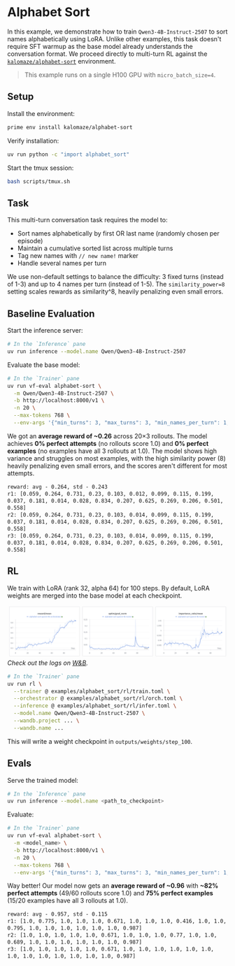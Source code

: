 # Alphabet Sort

In this example, we demonstrate how to train `Qwen3-4B-Instruct-2507` to sort names alphabetically using LoRA. Unlike other examples, this task doesn't require SFT warmup as the base model already understands the conversation format. We proceed directly to multi-turn RL against the [`kalomaze/alphabet-sort`](https://app.primeintellect.ai/dashboard/environments/kalomaze/alphabet-sort) environment.

> This example runs on a single H100 GPU with `micro_batch_size=4`.

## Setup

Install the environment:
```bash
prime env install kalomaze/alphabet-sort
```

Verify installation:
```bash
uv run python -c "import alphabet_sort"
```

Start the tmux session:
```bash
bash scripts/tmux.sh
```

## Task

This multi-turn conversation task requires the model to:
- Sort names alphabetically by first OR last name (randomly chosen per episode)
- Maintain a cumulative sorted list across multiple turns
- Tag new names with `// new name!` marker
- Handle several names per turn

We use non-default settings to balance the difficulty: 3 fixed turns (instead of 1-3) and up to 4 names per turn (instead of 1-5). The `similarity_power=8` setting scales rewards as similarity^8, heavily penalizing even small errors.

## Baseline Evaluation

Start the inference server:
```bash
# In the `Inference` pane
uv run inference --model.name Qwen/Qwen3-4B-Instruct-2507
```

Evaluate the base model:
```bash
# In the `Trainer` pane
uv run vf-eval alphabet-sort \
  -m Qwen/Qwen3-4B-Instruct-2507 \
  -b http://localhost:8000/v1 \
  -n 20 \
  --max-tokens 768 \
  --env-args '{"min_turns": 3, "max_turns": 3, "min_names_per_turn": 1, "max_names_per_turn": 4, "similarity_power": 8, "power_per_turn": false}'
```

We got an **average reward of ~0.26** across 20×3 rollouts. The model achieves **0% perfect attempts** (no rollouts score 1.0) and **0% perfect examples** (no examples have all 3 rollouts at 1.0). The model shows high variance and struggles on most examples, with the high similarity power (8) heavily penalizing even small errors, and the scores aren't different for most attempts.
```
reward: avg - 0.264, std - 0.243
r1: [0.059, 0.264, 0.731, 0.23, 0.103, 0.012, 0.099, 0.115, 0.199, 0.037, 0.181, 0.014, 0.028, 0.834, 0.207, 0.625, 0.269, 0.206, 0.501, 0.558]
r2: [0.059, 0.264, 0.731, 0.23, 0.103, 0.014, 0.099, 0.115, 0.199, 0.037, 0.181, 0.014, 0.028, 0.834, 0.207, 0.625, 0.269, 0.206, 0.501, 0.558]
r3: [0.059, 0.264, 0.731, 0.23, 0.103, 0.014, 0.099, 0.115, 0.199, 0.037, 0.181, 0.014, 0.028, 0.834, 0.207, 0.625, 0.269, 0.206, 0.501, 0.558]
```

## RL

We train with LoRA (rank 32, alpha 64) for 100 steps. By default, LoRA weights are merged into the base model at each checkpoint.

![RL](rl/wandb.png)
*Check out the logs on [W&B](https://wandb.ai/primeintellect/alphabet-sort-4b-lora/workspace?nw=nwuserandrewpi).*
```bash
# In the `Trainer` pane
uv run rl \
  --trainer @ examples/alphabet_sort/rl/train.toml \
  --orchestrator @ examples/alphabet_sort/rl/orch.toml \
  --inference @ examples/alphabet_sort/rl/infer.toml \
  --model.name Qwen/Qwen3-4B-Instruct-2507 \
  --wandb.project ... \
  --wandb.name ...
```

This will write a weight checkpoint in `outputs/weights/step_100`.

## Evals

Serve the trained model:
```bash
# In the `Inference` pane
uv run inference --model.name <path_to_checkpoint>
```

Evaluate:
```bash
# In the `Trainer` pane
uv run vf-eval alphabet-sort \
  -m <model_name> \
  -b http://localhost:8000/v1 \
  -n 20 \
  --max-tokens 768 \
  --env-args '{"min_turns": 3, "max_turns": 3, "min_names_per_turn": 1, "max_names_per_turn": 4, "similarity_power": 8, "power_per_turn": false}'
```

Way better! Our model now gets an **average reward of ~0.96** with **~82% perfect attempts** (49/60 rollouts score 1.0) and **75% perfect examples** (15/20 examples have all 3 rollouts at 1.0).
```
reward: avg - 0.957, std - 0.115
r1: [1.0, 0.775, 1.0, 1.0, 1.0, 0.671, 1.0, 1.0, 1.0, 0.416, 1.0, 1.0, 0.795, 1.0, 1.0, 1.0, 1.0, 1.0, 1.0, 0.987]
r2: [1.0, 1.0, 1.0, 1.0, 1.0, 0.671, 1.0, 1.0, 1.0, 0.77, 1.0, 1.0, 0.689, 1.0, 1.0, 1.0, 1.0, 1.0, 1.0, 0.987]
r3: [1.0, 1.0, 1.0, 1.0, 1.0, 0.671, 1.0, 1.0, 1.0, 1.0, 1.0, 1.0, 1.0, 1.0, 1.0, 1.0, 1.0, 1.0, 1.0, 0.987]
```